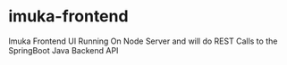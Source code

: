 # imuka-frontend
Imuka Frontend UI Running On Node Server and will do REST Calls to the SpringBoot Java Backend API
